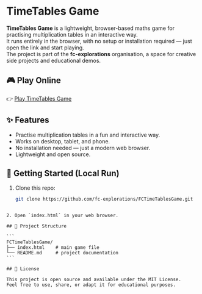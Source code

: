 # TimeTables Game

**TimeTables Game** is a lightweight, browser-based maths game for practising multiplication tables in an interactive way.  
It runs entirely in the browser, with no setup or installation required — just open the link and start playing.  
The project is part of the **fc-explorations** organisation, a space for creative side projects and educational demos.  

## 🎮 Play Online
👉 [Play TimeTables Game](https://fc-explorations.github.io/FCTimeTablesGame/)

## ✨ Features
- Practise multiplication tables in a fun and interactive way.  
- Works on desktop, tablet, and phone.  
- No installation needed — just a modern web browser.  
- Lightweight and open source.  

## 🚀 Getting Started (Local Run)
1. Clone this repo:
   ```bash
   git clone https://github.com/fc-explorations/FCTimeTablesGame.git
````

2. Open `index.html` in your web browser.

## 📂 Project Structure

```
FCTimeTablesGame/
├── index.html    # main game file
└── README.md     # project documentation
```

## 📜 License

This project is open source and available under the MIT License.
Feel free to use, share, or adapt it for educational purposes.
